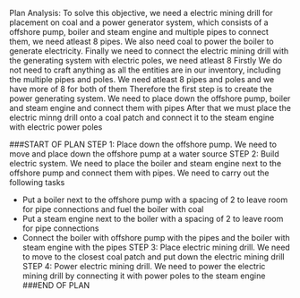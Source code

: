 Plan Analysis:
To solve this objective, we need a electric mining drill for placement on coal and a power generator system, which consists of a offshore pump, boiler and steam engine and multiple pipes to connect them, we need atleast 8 pipes. We also need coal to power the boiler to generate electricity. Finally we need to connect the electric mining drill with the generating system with electric poles, we need atleast 8
Firstly We do not need to craft anything as all the entities are in our inventory, including the multiple pipes and poles. We need atleast 8 pipes and poles and we have more of 8 for both of them
Therefore the first step is to create the power generating system. We need to place down the offshore pump, boiler and steam engine and connect them with pipes 
After that we must place the electric minng drill onto a coal patch and connect it to the steam engine with electric power poles

###START OF PLAN
STEP 1: Place down the offshore pump. We need to move and place down the offshore pump at a water source
STEP 2: Build electric system. We need to place the boiler and steam engine next to the offshore pump and connect them with pipes. We need to carry out the following tasks
- Put a boiler next to the offshore pump with a spacing of 2 to leave room for pipe connections and fuel the boiler with coal
- Put a steam engine next to the boiler with a spacing of 2 to leave room for pipe connections
- Connect the boiler with offshore pump with the pipes and the boiler with steam engine with the pipes
STEP 3: Place electric mining drill. We need to move to the closest coal patch and put down the electric mining drill
STEP 4: Power electric mining drill. We need to power the electric mining drill by connecting it with power poles to the steam engine
###END OF PLAN